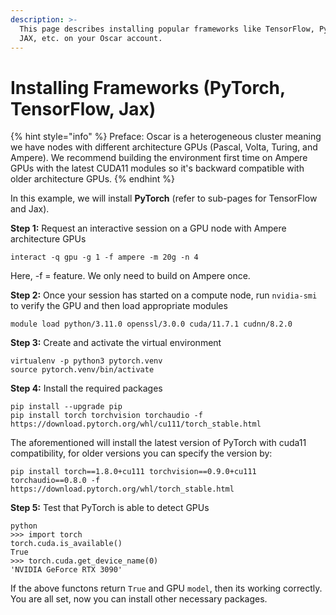 ```yaml
---
description: >-
  This page describes installing popular frameworks like TensorFlow, PyTorch &
  JAX, etc. on your Oscar account.
---
```


# Installing Frameworks (PyTorch, TensorFlow, Jax)

{% hint style="info" %}
Preface: Oscar is a heterogeneous cluster meaning we have nodes with different architecture GPUs (Pascal, Volta, Turing, and Ampere). We recommend building the environment first time on Ampere GPUs with the latest CUDA11 modules so it's backward compatible with older architecture GPUs.&#x20;
{% endhint %}

In this example, we will install **PyTorch** (refer to sub-pages for TensorFlow and Jax).&#x20;

**Step 1:** Request an interactive session on a GPU node with Ampere architecture GPUs

`interact -q gpu -g 1 -f ampere -m 20g -n 4`

Here, -f = feature. We only need to build on Ampere once.&#x20;

**Step 2:** Once your session has started on a compute node, run `nvidia-smi` to verify the GPU and then load appropriate modules&#x20;

```
module load python/3.11.0 openssl/3.0.0 cuda/11.7.1 cudnn/8.2.0
```

**Step 3:** Create and activate the virtual environment

```
virtualenv -p python3 pytorch.venv
source pytorch.venv/bin/activate
```

**Step 4:** Install the required packages

```
pip install --upgrade pip
pip install torch torchvision torchaudio -f https://download.pytorch.org/whl/cu111/torch_stable.html 
```

The aforementioned will install the latest version of PyTorch with cuda11 compatibility, for older versions you can specify the version by:

```
pip install torch==1.8.0+cu111 torchvision==0.9.0+cu111 torchaudio==0.8.0 -f https://download.pytorch.org/whl/torch_stable.html
```

**Step 5:** Test that PyTorch is able to detect GPUs

```
python
>>> import torch 
torch.cuda.is_available()
True
>>> torch.cuda.get_device_name(0)
'NVIDIA GeForce RTX 3090'
```

If the above functons return `True` and GPU `model`, then its working correctly. You are all set, now you can install other necessary packages.



